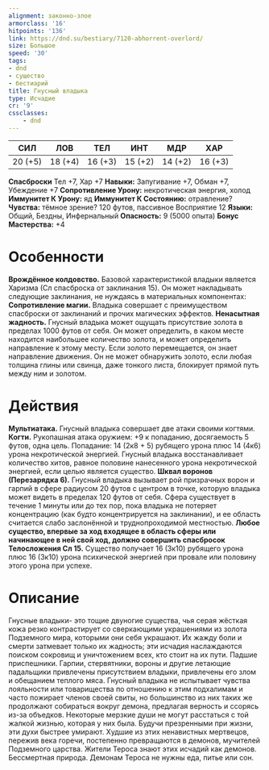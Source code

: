 ```yaml
---
alignment: законно-злое
armorclass: '16'
hitpoints: '136'
link: https://dnd.su/bestiary/7120-abhorrent-overlord/
size: Большое
speed: '30'
tags:
- dnd
- существо
- бестиарий
title: Гнусный владыка
type: Исчадие
cr: '9'
cssclasses:
    - dnd
---
```



| СИЛ | ЛОВ | ТЕЛ | ИНТ | МДР | ХАР |
|---|---|---|---|---|---|
| 20 (+5) | 18 (+4) | 16 (+3) | 15 (+2) | 14 (+2) | 16 (+3) |
**Спасброски** Тел +7, Хар +7
**Навыки:** Запугивание +7, Обман +7, Убеждение +7
**Сопротивление Урону:** некротическая энергия, холод
**Иммунитет К Урону:** яд
**Иммунитет К Состоянию:** отравление?
**Чувства:** тёмное зрение? 120 футов, пассивное Восприятие 12
**Языки:** Общий, Бездны, Инфернальный
**Опасность:** 9 (5000 опыта)
**Бонус Мастерства:** +4


# Особенности
**Врождённое колдовство.** Базовой характеристикой владыки является Харизма (Сл спасброска от заклинания 15). Он может накладывать следующие заклинания, не нуждаясь в материальных компонентах:
**Сопротивление магии.** Владыка совершает с преимуществом спасброски от заклинаний и прочих магических эффектов.
**Ненасытная жадность.** Гнусный владыка может ощущать присутствие золота в пределах 1000 футов от себя. Он может определить, в каком месте находится наибольшее количество золота, и может определить направление к этому месту. Если золото перемещается, он знает направление движения. Он не может обнаружить золото, если любая толщина глины или свинца, даже тонкого листа, блокирует прямой путь между ним и золотом.


# Действия
**Мультиатака.** Гнусный владыка совершает две атаки своими когтями.
**Когти.** Рукопашная атака оружием: +9 к попаданию, досягаемость 5 футов, одна цель. Попадание: 14 (2к8 + 5) рубящего урона плюс 14 (4к6) урона некротической энергией. Гнусный владыка восстанавливает количество хитов, равное половине нанесенного урона некротической энергией, если целью является существо.
**Шквал воронов (Перезарядка 6).** Гнусный владыка вызывает рой призрачных ворон и гарпий в сфере радиусом 20 футов с центром в точке, которую владыка может видеть в пределах 120 футов от себя. Сфера существует в течение 1 минуты или до тех пор, пока владыка не потеряет концентрацию (как будто концентрируется на заклинании), и ее область считается слабо заслонённой и труднопроходимой местностью.
**Любое существо, впервые за ход входящее в область сферы или начинающее в ней свой ход, должно совершить спасбросок Телосложения Сл 15.** Существо получает 16 (3к10) рубящего урона плюс 16 (3к10) урона психической энергией при провале или половину этого урона при успехе.


# Описание
Гнусные владыки- это тощие двуногие существа, чья серая жёсткая кожа резко контрастирует со сверкающими украшениями из золота Подземного мира, которыми они себя украшают. Их жажду боли и смерти затмевает только их жадность; эти исчадия наслаждаются поиском сокровищ и уничтожением всех, кто стоит на их пути. Падшие приспешники. Гарпии, стервятники, вороны и другие летающие падальщики привлечены присутствием владыки, привлечены его злом и обещанием теплого мяса. Гнусный владыка не испытывает чувства лояльности или товарищества по отношению к этим подхалимам и часто пожирает членов своей свиты, но большинство из них таких же продолжают собираться вокруг демона, предлагая верность и ссорясь из-за объедков. Некоторые мерзкие души не могут расстаться с той жалкой жизнью, которая у них была. Будучи презренными при жизни, эти духи быстрее умирают. Худшие из этих ненавистных мертвецов, пережив века горечи, постепенно превращаются в демонов, мучителей Подземного царства. Жители Тероса знают этих исчадий как демонов. Бессмертная природа. Демонам Тероса не нужны еда, питье или сон.